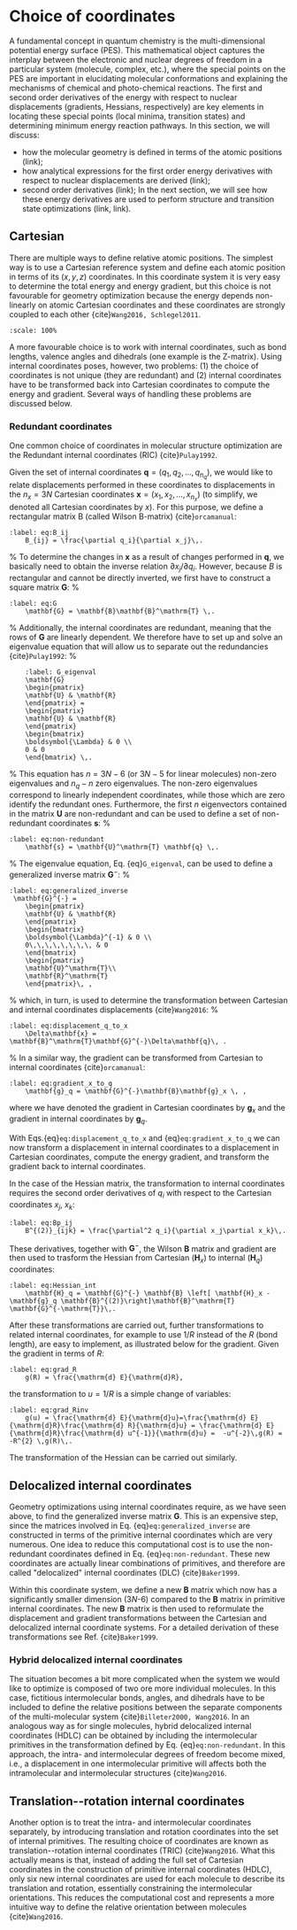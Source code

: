 # Choice of coordinates
A fundamental concept in quantum chemistry is the multi-dimensional potential energy surface (PES). This mathematical object captures the interplay between the electronic and nuclear degrees of freedom in a particular system (molecule, complex, etc.), where the special points on the PES are important in elucidating molecular conformations and explaining the mechanisms of chemical and photo-chemical reactions. The first and second order derivatives of the energy with respect to nuclear displacements (gradients, Hessians, respectively) are key elements in locating these special points (local minima, transition states) and determining minimum energy reaction pathways. In this section, we will discuss:
* how the molecular geometry is defined in terms of the atomic positions (link);
* how analytical expressions for the first order energy derivatives with respect to nuclear displacements are derived (link);
* second order derivatives (link);
In the next section, we will see how these energy derivatives are used to perform structure and transition state optimizations (link, link).

## Cartesian
There are multiple ways to define relative atomic positions. The simplest way is to use a Cartesian reference system and define each atomic position in terms of its $(x,y,z)$ coordinates. In this coordinate system it is very easy to determine the total energy and energy gradient, but this choice is not favourable for geometry optimization because the energy depends non-linearly on atomic Cartesian coordinates and these coordinates are strongly coupled to each other {cite}`Wang2016, Schlegel2011`. 

 ```{figure} /img/pes/coordinates.svg
:scale: 100%
```
A more favourable choice is to work with internal coordinates, such as bond lengths, valence angles and dihedrals (one example is the Z-matrix). Using internal coordinates poses, however, two problems: (1) the choice of coordinates is not unique (they are redundant) and (2) internal coordinates have to be transformed back into Cartesian coordinates to compute the energy and gradient. Several ways of handling these problems are discussed below.

### Redundant coordinates
One common choice of coordinates in molecular structure optimization are the Redundant internal coordinates (RIC) {cite}`Pulay1992`.

Given the set of internal coordinates $\mathbf{q}=(q_1,q_2,...,q_{n_q})$, we would like to relate displacements performed in these coordinates to displacements in the $n_x=3N$ Cartesian coordinates $\mathbf{x}=(x_1,x_2,...,x_{n_x})$ (to simplify, we denoted all Cartesian coordinates by $x$). For this purpose, we define a rectangular matrix B (called Wilson B-matrix)  {cite}`orcamanual`:

```{math}
:label: eq:B_ij
    B_{ij} = \frac{\partial q_i}{\partial x_j}\,.
```
%
To determine the changes in $\mathbf{x}$ as a result of changes performed in $\mathbf{q}$, we basically need to obtain the inverse relation $\partial x_j/\partial q_i$. However, because $B$ is rectangular and cannot be directly inverted, we first have to construct a square matrix $\mathbf{G}$:
%
```{math}
:label: eq:G
    \mathbf{G} = \mathbf{B}\mathbf{B}^\mathrm{T} \,.
```
%
Additionally, the internal coordinates are redundant, meaning that the rows of $\mathbf{G}$ are linearly dependent. We therefore have to set up and solve an eigenvalue equation that will allow us to separate out the redundancies {cite}`Pulay1992`:
%
```{math}
	:label: G_eigenval
    \mathbf{G} 
    \begin{pmatrix}
    \mathbf{U} & \mathbf{R}
    \end{pmatrix} = 
    \begin{pmatrix}
    \mathbf{U} & \mathbf{R}
    \end{pmatrix} 
    \begin{bmatrix}
    \boldsymbol{\Lambda} & 0 \\
    0 & 0
    \end{bmatrix} \,.
```
%
This equation has $n=3N-6$ (or $3N-5$ for linear molecules) non-zero eigenvalues and $n_q-n$ zero eigenvalues. The non-zero eigenvalues correspond to linearly independent coordinates, while those which are zero identify the redundant ones. Furthermore, the first $n$ eigenvectors contained in the matrix $\mathbf{U}$ are non-redundant and can be used to define a set of non-redundant coordinates $\mathbf{s}$:
%
```{math}
:label: eq:non-redundant
    \mathbf{s} = \mathbf{U}^\mathrm{T} \mathbf{q} \,. 
```
%
The eigenvalue equation, Eq. {eq}`G_eigenval`, can be used to define a generalized inverse matrix $\mathbf{G}^{-}$:
%
```{math}
:label: eq:generalized_inverse
 \mathbf{G}^{-} = 
    \begin{pmatrix}
    \mathbf{U} & \mathbf{R}
    \end{pmatrix}    
    \begin{bmatrix}
    \boldsymbol{\Lambda}^{-1} & 0 \\
    0\,\,\,\,\,\,\,\, & 0
    \end{bmatrix}
    \begin{pmatrix}
    \mathbf{U}^\mathrm{T}\\ 
    \mathbf{R}^\mathrm{T}
    \end{pmatrix}\, , 
```
%
which, in turn, is used to determine the transformation between Cartesian and internal coordinates displacements {cite}`Wang2016`:
%
```{math}
:label: eq:displacement_q_to_x
    \Delta\mathbf{x} = \mathbf{B}^\mathrm{T}\mathbf{G}^{-}\Delta\mathbf{q}\, . 
```
%
In a similar way, the gradient can be transformed from Cartesian to internal coordinates {cite}`orcamanual`:

```{math}
:label: eq:gradient_x_to_q
    \mathbf{g}_q = \mathbf{G}^{-}\mathbf{B}\mathbf{g}_x \, , 
```

where we have denoted the gradient in Cartesian coordinates by $\mathbf{g}_x$ and the gradient in internal coordinates by $\mathbf{g}_q$. 

With Eqs.{eq}`eq:displacement_q_to_x` and {eq}`eq:gradient_x_to_q` we can now transform a displacement in internal coordinates to a displacement in Cartesian coordinates, compute the energy gradient, and transform the gradient back to internal coordinates.

In the case of the Hessian matrix, the transformation to internal coordinates requires the second order derivatives of $q_i$ with respect to the Cartesian coordinates $x_j$, $x_k$:
```{math}
:label: eq:Bp_ij
    B^{(2)}_{ijk} = \frac{\partial^2 q_i}{\partial x_j\partial x_k}\,.
```

These derivatives, together with $\mathbf{G}^{-}$, the Wilson $\mathbf{B}$ matrix and gradient are then used to trasform the Hessian from Cartesian ($\mathbf{H}_x$) to internal ($\mathbf{H}_q$) coordinates:

```{math}
:label: eq:Hessian_int
    \mathbf{H}_q = \mathbf{G}^{-} \mathbf{B} \left[ \mathbf{H}_x - \mathbf{g}_q \mathbf{B}^{(2)}\right]\mathbf{B}^\mathrm{T} \mathbf{G}^{-\mathrm{T}}\,.
```

After these transformations are carried out, further transformations to related internal coordinates, for example to use $1/R$ instead of the $R$ (bond length), are easy to implement, as illustrated below for the gradient. Given the gradient in terms of $R$:

```{math}
:label: eq:grad_R
    g(R) = \frac{\mathrm{d} E}{\mathrm{d}R},
```

the transformation to $u=1/R$ is a simple change of variables:

```{math}
:label: eq:grad_Rinv
    g(u) = \frac{\mathrm{d} E}{\mathrm{d}u}=\frac{\mathrm{d} E}{\mathrm{d}R}\frac{\mathrm{d} R}{\mathrm{d}u} = \frac{\mathrm{d} E}{\mathrm{d}R}\frac{\mathrm{d} u^{-1}}{\mathrm{d}u} =  -u^{-2}\,g(R) =  -R^{2} \,g(R)\,.
```

The transformation of the Hessian can be carried out similarly.


## Delocalized internal coordinates
Geometry optimizations using internal coordinates require, as we have seen above, to find the generalized inverse matrix $\mathbf{G}$. This is an expensive step, since the matrices involved in Eq. {eq}`eq:generalized_inverse` are constructed in terms of the primitive internal coordinates which are very numerous. One idea to reduce this computational cost is to use the non-redundant coordinates defined in Eq. {eq}`eq:non-redundant`. These new coordinates are actually linear combinations of primitives, and therefore are called "delocalized" internal coordinates (DLC) {cite}`Baker1999`.

Within this coordinate system, we define a new $\mathbf{B}$ matrix which now has a significantly smaller dimension (3$N$-6) compared to the $\mathbf{B}$ matrix in primitive internal coordinates. The new $\mathbf{B}$ matrix is then used to reformulate the displacement and gradient transformations between the Cartesian and delocalized internal coordinate systems. For a detailed derivation of these transformations see Ref. {cite}`Baker1999`.

### Hybrid delocalized internal coordinates
The situation becomes a bit more complicated when the system we would like to optimize is composed of two ore more individual molecules. In this case, fictitious intermolecular bonds, angles, and dihedrals have to be included to define the relative positions between the separate components of the multi-molecular system {cite}`Billeter2000, Wang2016`. In an analogous way as for single molecules, hybrid delocalized internal coordinates (HDLC) can be obtained by including the intermolecular primitives in the transformation defined by Eq. {eq}`eq:non-redundant`. In this approach, the intra- and intermolecular degrees of freedom become mixed, i.e., a displacement in one intermolecular primitive will affects both the intramolecular and intermolecular structures {cite}`Wang2016`.

## Translation--rotation internal coordinates
Another option is to treat the intra- and intermolecular coordinates separately, by introducing translation and rotation coordinates into the set of internal primitives. The resulting choice of coordinates are known as translation--rotation internal coordinates (TRIC) {cite}`Wang2016`. What this actually means is that, instead of adding the full set of Cartesian coordinates in the construction of primitive internal coordinates (HDLC), only six new internal coordinates are used for each molecule to describe its translation and rotation, essentially constraining the intermolecular orientations. This reduces the computational cost and represents a more intuitive way to define the relative orientation between molecules {cite}`Wang2016`.
